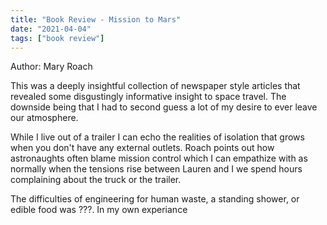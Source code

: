 ```yaml
---
title: "Book Review - Mission to Mars"
date: "2021-04-04"
tags: ["book review"]
---
```

Author: Mary Roach

This was a deeply insightful collection of newspaper style articles that revealed some disgustingly informative insight to space travel.  The downside being that I had to second guess a lot of my desire to ever leave our atmosphere.  

While I live out of a trailer I can echo the realities of isolation that grows when you don't have any external outlets.  Roach points out how astronaughts  often blame mission control which I can empathize with as normally when the tensions rise between Lauren and I we spend hours complaining about the truck or the trailer.

The difficulties of engineering for human waste, a standing shower, or edible food was ???.  In my own experiance